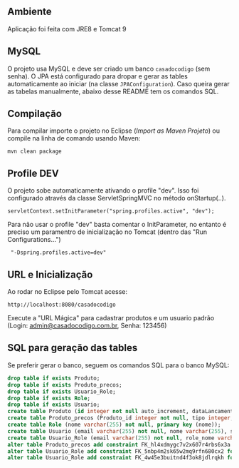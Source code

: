 ## Ambiente 

 Aplicação foi feita com JRE8 e Tomcat 9
 
## MySQL

O projeto usa MySQL e deve ser criado um banco `casadocodigo` (sem senha). O JPA está configurado para dropar e gerar as tables automaticamente ao iniciar (na classe `JPAConfiguration`). Caso queira gerar as tabelas manualmente, abaixo desse README tem os comandos SQL.

## Compilação

 Para compilar importe o projeto no Eclipse (*Import as Maven Projeto*) ou compile na linha de comando usando Maven:

	mvn clean package

## Profile DEV

O projeto sobe automaticamente ativando o profile "dev". Isso foi configurado através da classe ServletSpringMVC no método onStartup(..).

	servletContext.setInitParameter("spring.profiles.active", "dev");

Para não usar o profile "dev" basta comentar o InitParameter, no entanto é preciso um paramentro de inicialização no Tomcat (dentro das "Run Configurations...")

	 "-Dspring.profiles.active=dev"

## URL e Inicialização

Ao rodar no Eclipse pelo  Tomcat acesse:

	http://localhost:8080/casadocodigo
	
Execute a "URL Mágica" para cadastrar produtos e um usuario padrão (Login: admin@casadocodigo.com.br, Senha: 123456)

## SQL para geração das tables

Se preferir gerar o banco, seguem os comandos SQL para o banco MySQL:

```SQL
drop table if exists Produto;
drop table if exists Produto_precos;
drop table if exists Usuario_Role;
drop table if exists Role;
drop table if exists Usuario;
create table Produto (id integer not null auto_increment, dataLancamento datetime, descricao varchar(255), paginas integer not null, sumarioPath varchar(255), titulo varchar(255), primary key (id));
create table Produto_precos (Produto_id integer not null, tipo integer, valor decimal(19,2));
create table Role (nome varchar(255) not null, primary key (nome));
create table Usuario (email varchar(255) not null, nome varchar(255), senha varchar(255), primary key (email));
create table Usuario_Role (email varchar(255) not null, role_nome varchar(255) not null);
alter table Produto_precos add constraint FK_hl4xdmygc7v2x607r4rbs6x3a foreign key (Produto_id) references Produto (id);
alter table Usuario_Role add constraint FK_5nbp4m2sk65w2mq9rfn680cx2 foreign key (role_nome) references Role (nome);
alter table Usuario_Role add constraint FK_4w45e3buitnd4f3ok8jdlrqkh foreign key (email) references Usuario (email);
```
